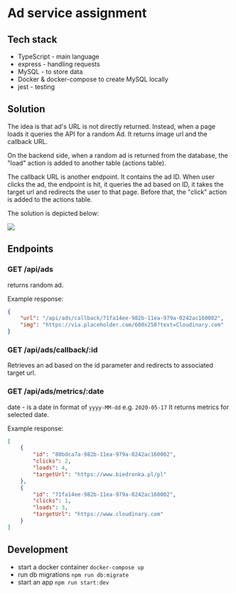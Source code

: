 # Ad service assignment

## Tech stack
- TypeScript - main language
- express - handling requests
- MySQL - to store data
- Docker & docker-compose to create MySQL locally
- jest - testing

## Solution

The idea is that ad's URL is not directly returned. Instead, when a page loads it queries the API for a random Ad. It returns image url and the callback URL. 

On the backend side, when a random ad is returned from the database, the "load" action is added to another table (actions table).

The callback URL is another endpoint. It contains the ad ID. When user clicks the ad, the endpoint is hit, it queries the ad based on ID, it takes the target url and redirects the user to that page. Before that, the "click" action is added to the actions table.

The solution is depicted below:

[![](https://mermaid.ink/img/eyJjb2RlIjoic2VxdWVuY2VEaWFncmFtXG4gICAgcGFydGljaXBhbnQgVyBhcyBXZWJzaXRlXG4gICAgcGFydGljaXBhbnQgQVBJIGFzIEFQSVxuICAgIHBhcnRpY2lwYW50IERCIGFzIE15U1FMXG5cbiAgICBXIC0-PitBUEk6IEdFVCAvYXBpL2Fkc1xuICAgIGFjdGl2YXRlIEFQSVxuICAgIFxuICAgIEFQSSAtPj4rREI6IGdldCByYW5kb20gYWRkXG4gICAgYWN0aXZhdGUgREJcbiAgICBEQiAtPj4tQVBJOiB7IGlkLCBpbWdVcmwgfVxuICAgIGRlYWN0aXZhdGUgREJcblxuICAgIEFQSSAtPj4rREI6IGluc2VydCBcImxvYWRcIiBhY3Rpb24gZm9yIGFkIGBpZGBcbiAgICBhY3RpdmF0ZSBEQlxuICAgIERCIC0-Pi1BUEk6IG9rXG4gICAgZGVhY3RpdmF0ZSBEQlxuXG4gICAgQVBJLT4-LVc6IHsgaW1nVXJsLCByZWRpcmVjdFVSTCB9XG4gICAgZGVhY3RpdmF0ZSBBUElcblxuICAgIFctPj4rVzogdXNlciBjbGlja3MgYW4gYWRcblxuICAgIFcgLT4-K0FQSTogR0VUIC9hcGkvYWRzL2NhbGxiYWNrLzppZCBcbiAgICBhY3RpdmF0ZSBBUElcbiAgICBBUEktPj4rREI6IGdldCBhZCBieSBgaWRgXG4gICAgYWN0aXZhdGUgREJcbiAgICBEQi0-Pi1BUEk6IHsgdGFyZ2V0VXJsIH1cbiAgICBkZWFjdGl2YXRlIERCXG4gICAgQVBJLT4-K0RCOiBpbnNlcnQgXCJjbGlja1wiIGFjdGlvbiBmb3IgYWQgYGlkYFxuICAgIGFjdGl2YXRlIERCXG4gICAgREItPj4tQVBJOiBva1xuICAgIGRlYWN0aXZhdGUgREJcblxuICAgIEFQSS0-Pi1XOiByZWRpcmVjdCB0byBgdGFyZ2V0VXJsYFxuICAgIGRlYWN0aXZhdGUgQVBJIiwibWVybWFpZCI6eyJ0aGVtZSI6ImRlZmF1bHQifSwidXBkYXRlRWRpdG9yIjpmYWxzZX0)](https://mermaid-js.github.io/mermaid-live-editor/#/edit/eyJjb2RlIjoic2VxdWVuY2VEaWFncmFtXG4gICAgcGFydGljaXBhbnQgVyBhcyBXZWJzaXRlXG4gICAgcGFydGljaXBhbnQgQVBJIGFzIEFQSVxuICAgIHBhcnRpY2lwYW50IERCIGFzIE15U1FMXG5cbiAgICBXIC0-PitBUEk6IEdFVCAvYXBpL2Fkc1xuICAgIGFjdGl2YXRlIEFQSVxuICAgIFxuICAgIEFQSSAtPj4rREI6IGdldCByYW5kb20gYWRkXG4gICAgYWN0aXZhdGUgREJcbiAgICBEQiAtPj4tQVBJOiB7IGlkLCBpbWdVcmwgfVxuICAgIGRlYWN0aXZhdGUgREJcblxuICAgIEFQSSAtPj4rREI6IGluc2VydCBcImxvYWRcIiBhY3Rpb24gZm9yIGFkIGBpZGBcbiAgICBhY3RpdmF0ZSBEQlxuICAgIERCIC0-Pi1BUEk6IG9rXG4gICAgZGVhY3RpdmF0ZSBEQlxuXG4gICAgQVBJLT4-LVc6IHsgaW1nVXJsLCByZWRpcmVjdFVSTCB9XG4gICAgZGVhY3RpdmF0ZSBBUElcblxuICAgIFctPj4rVzogdXNlciBjbGlja3MgYW4gYWRcblxuICAgIFcgLT4-K0FQSTogR0VUIC9hcGkvYWRzL2NhbGxiYWNrLzppZCBcbiAgICBhY3RpdmF0ZSBBUElcbiAgICBBUEktPj4rREI6IGdldCBhZCBieSBgaWRgXG4gICAgYWN0aXZhdGUgREJcbiAgICBEQi0-Pi1BUEk6IHsgdGFyZ2V0VXJsIH1cbiAgICBkZWFjdGl2YXRlIERCXG4gICAgQVBJLT4-K0RCOiBpbnNlcnQgXCJjbGlja1wiIGFjdGlvbiBmb3IgYWQgYGlkYFxuICAgIGFjdGl2YXRlIERCXG4gICAgREItPj4tQVBJOiBva1xuICAgIGRlYWN0aXZhdGUgREJcblxuICAgIEFQSS0-Pi1XOiByZWRpcmVjdCB0byBgdGFyZ2V0VXJsYFxuICAgIGRlYWN0aXZhdGUgQVBJIiwibWVybWFpZCI6eyJ0aGVtZSI6ImRlZmF1bHQifSwidXBkYXRlRWRpdG9yIjpmYWxzZX0)

## Endpoints

### GET /api/ads
returns random ad.

Example response:
```json
{
    "url": "/api/ads/callback/71fa14ee-982b-11ea-979a-0242ac160002",
    "img": "https://via.placeholder.com/600x250?text=Cloudinary.com"
}
```

### GET /api/ads/callback/:id
Retrieves an ad based on the id parameter and redirects to associated target url.

### GET /api/ads/metrics/:date
date - is a date in format of `yyyy-MM-dd` e.g. `2020-05-17`
It returns metrics for selected date.

Example response:
```json
[
    {
        "id": "80bdca7a-982b-11ea-979a-0242ac160002",
        "clicks": 2,
        "loads": 4,
        "targetUrl": "https://www.biedronka.pl/pl"
    },
    {
        "id": "71fa14ee-982b-11ea-979a-0242ac160002",
        "clicks": 1,
        "loads": 3,
        "targetUrl": "https://www.cloudinary.com"
    }
]
```

## Development

- start a docker container
`docker-compose up`
- run db migrations
`npm run db:migrate`
- start an app
`npm run start:dev`